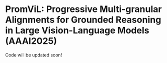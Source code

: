 # PromViL: Progressive Multi-granular Alignments for Grounded Reasoning in Large Vision-Language Models (AAAI2025)

Code will be updated soon!
